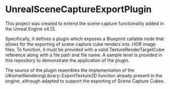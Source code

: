 UnrealSceneCaptureExportPlugin
==============================

This project was created to extend the scene capture functionality added in the Unreal Engine v4.13.

Specifically, it defines a plugin which exposes a Blueprint callable node that allows for the exporting of scene capture cube renders into .HDR image files. To function, it must be provided with a valid TextureRenderTargetCube reference along with a file path and file name. A sample level is provided in this repository to demonstrate the application of the plugin.

The source of the plugin resembles the implementation of the UKismetRenderingLibrary::ExportTexture2D function already present in the engine, although adapted to support the exporting of Scene Capture Cubes.